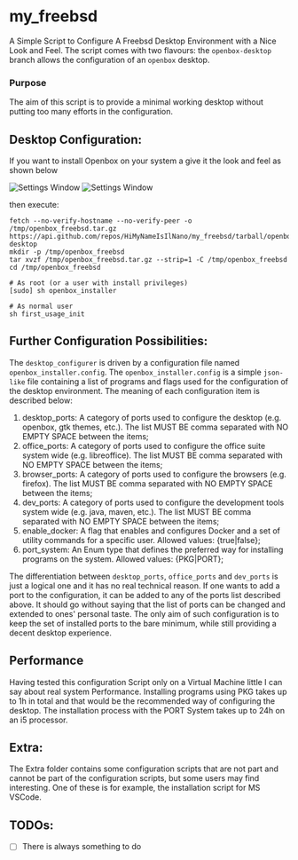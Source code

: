# my_freebsd 
A Simple Script to Configure A Freebsd Desktop Environment with a Nice Look and Feel. The script comes with two flavours: the `openbox-desktop` branch allows the configuration  of an `openbox` desktop.

### Purpose
The aim of this script is to provide a minimal working desktop without putting too many efforts in the configuration.

## Desktop Configuration:
If you want to install Openbox on your system a give it the look and feel as shown below 

![Settings Window](https://raw.github.com/HiMyNameIsIlNano/my_freebsd/openbox-desktop/screenshots/2019-11-21_1_1600x900.png)
![Settings Window](https://raw.github.com/HiMyNameIsIlNano/my_freebsd/openbox-desktop/screenshots/2019-11-21_2_1600x900.png)

then execute:

```
fetch --no-verify-hostname --no-verify-peer -o /tmp/openbox_freebsd.tar.gz https://api.github.com/repos/HiMyNameIsIlNano/my_freebsd/tarball/openbox-desktop
mkdir -p /tmp/openbox_freebsd
tar xvzf /tmp/openbox_freebsd.tar.gz --strip=1 -C /tmp/openbox_freebsd
cd /tmp/openbox_freebsd

# As root (or a user with install privileges)
[sudo] sh openbox_installer

# As normal user
sh first_usage_init
```

## Further Configuration Possibilities:
The `desktop_configurer` is driven by a configuration file named `openbox_installer.config`. The `openbox_installer.config` is a simple `json-like` file containing a list of programs and flags used for the configuration of the desktop environment. The meaning of each configuration item is described below:

1. desktop_ports: A category of ports used to configure the desktop (e.g. openbox, gtk themes, etc.). The list MUST BE comma separated with NO EMPTY SPACE between the items;
2. office_ports: A category of ports used to configure the office suite system wide (e.g. libreoffice). The list MUST BE comma separated with NO EMPTY SPACE between the items;
3. browser_ports: A category of ports used to configure the browsers (e.g. firefox). The list MUST BE comma separated with NO EMPTY SPACE between the items;
4. dev_ports: A category of ports used to configure the development tools system wide (e.g. java, maven, etc.). The list MUST BE comma separated with NO EMPTY SPACE between the items;
5. enable_docker: A flag that enables and configures Docker and a set of utility commands for a specific user. Allowed values: {true|false};
6. port_system: An Enum type that defines the preferred way for installing programs on the system. Allowed values: {PKG|PORT};

The differentiation between `desktop_ports`, `office_ports` and `dev_ports` is just a logical one and it has no real technical reason. If one wants to add a port to the configuration, it can be added to any of the ports list described above. It should go without saying that the list of ports can be changed and extended to ones' personal taste. The only aim of such configuration is to keep the set of installed ports to the bare minimum, while still providing a decent desktop experience.     

## Performance
Having tested this configuration Script only on a Virtual Machine little I can say about real system Performance. Installing programs using PKG takes up to 1h in total and that would be the recommended way of configuring the desktop. The installation process with the PORT System takes up to 24h on an i5 processor.

## Extra:
The Extra folder contains some configuration scripts that are not part and cannot be part of the configuration scripts, but some users may find interesting. One of these is for example, the installation script for MS VSCode.

## TODOs:
- [ ] There is always something to do
